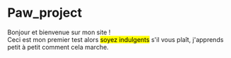 # Paw_project
<!DOCTYPE html>
<html>
<head>
    <meta charset="utf-8" />
    <title>Marquage du texte</title>
</head>

<body>
    <p>Bonjour et bienvenue sur mon site !<br />
    Ceci est mon premier test alors <mark>soyez indulgents</mark> s'il vous plaît, j'apprends petit à petit comment cela marche.</p>
</body>
</html>
